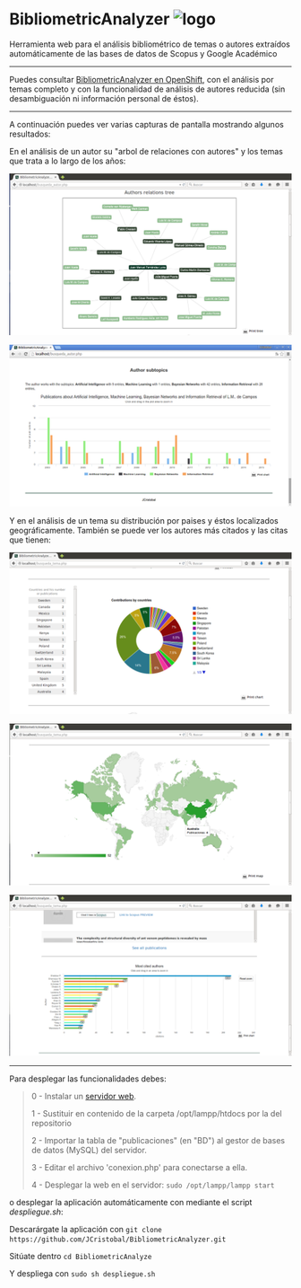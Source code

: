 # BibliometricAnalyzer ![logo](https://github.com/JCristobal/BibliometricAnalyzer/blob/gh-pages/Aplicaci%C3%B3n/BibliometricAnalyzer_icon.png?raw=true)
Herramienta web para el análisis bibliométrico de temas o autores extraídos automáticamente de las bases de datos de Scopus y Google Académico

***

Puedes consultar [BibliometricAnalyzer en OpenShift](http://bibliometricanalyzer-jcristobal.rhcloud.com/), con el análisis por temas completo y con la funcionalidad de análisis de autores reducida (sin desambiguación ni información personal de éstos). 


***

A continuación puedes ver varias capturas de pantalla mostrando algunos resultados:

En el análisis de un autor su "arbol de relaciones con autores" y los temas que trata a lo largo de los años:

![](https://github.com/JCristobal/BibliometricAnalyzer/blob/gh-pages/screenshots/arbol%20en%20analisis%20autor.png?raw=true)

![](https://github.com/JCristobal/BibliometricAnalyzer/blob/gh-pages/screenshots/varios%20temas%20en%20analisis%20autor.png?raw=true)


Y en el análisis de un tema su distribución por paises y éstos localizados geográficamente. También se puede ver los autores más citados y las citas que tienen:

![](https://github.com/JCristobal/BibliometricAnalyzer/blob/gh-pages/screenshots/donut%20en%20analisis%20tema.png?raw=true)

![](https://github.com/JCristobal/BibliometricAnalyzer/blob/gh-pages/screenshots/mapa%20en%20analisis%20tema.png?raw=true)

![](https://github.com/JCristobal/BibliometricAnalyzer/blob/gh-pages/screenshots/citas%20en%20analisis%20tema.png?raw=true)



***

Para desplegar las funcionalidades debes: 

>
>0 - Instalar un [servidor web](https://www.apachefriends.org/download.html). 
>
>1 - Sustituir en contenido de la carpeta /opt/lampp/htdocs por la del repositorio
>
>2 - Importar la tabla de "publicaciones" (en "BD") al gestor de bases de datos (MySQL) del servidor.
>
>3 - Editar el archivo 'conexion.php' para conectarse a ella.
>
>4 - Desplegar la web en el servidor: `sudo /opt/lampp/lampp start`
>

o desplegar la aplicación automáticamente con mediante el script *despliegue.sh*:

Descarárgate la aplicación con `git clone https://github.com/JCristobal/BibliometricAnalyzer.git`

Sitúate dentro `cd BibliometricAnalyze`

Y despliega con `sudo sh despliegue.sh` 

